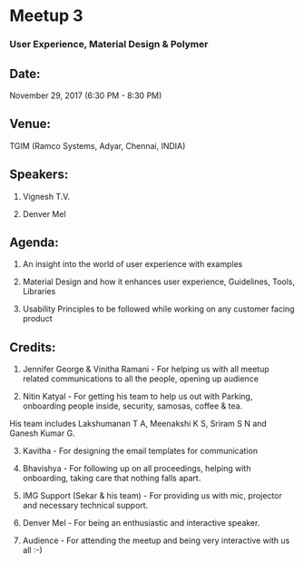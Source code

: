 # Meetup 3

### User Experience, Material Design & Polymer

## Date:
November 29, 2017 (6:30 PM - 8:30 PM)

## Venue:
TGIM (Ramco Systems, Adyar, Chennai, INDIA)

## Speakers:

1. Vignesh T.V.

2. Denver Mel

## Agenda:

1. An insight into the world of user experience with examples

2. Material Design and how it enhances user experience, Guidelines, Tools, Libraries

3. Usability Principles to be followed while working on any customer facing product

## Credits:

1. Jennifer George & Vinitha Ramani - For helping us with all meetup related communications to all the people, opening up audience

2. Nitin Katyal - For getting his team to help us out with Parking, onboarding people inside, security, samosas, coffee & tea.

  His team includes Lakshumanan T A, Meenakshi K S, Sriram S N and Ganesh Kumar G.

3. Kavitha - For designing the email templates for communication

2. Bhavishya - For following up on all proceedings, helping with onboarding, taking care that nothing falls apart.

3. IMG Support (Sekar & his team) - For providing us with mic, projector and necessary technical support.

4. Denver Mel - For being an enthusiastic and interactive speaker.

5. Audience - For attending the meetup and being very interactive with us all :-)

